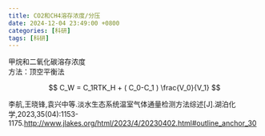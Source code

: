 ```yaml
---
title: CO2和CH4溶存浓度/分压
date: 2024-12-04 23:49:00 +0800
categories: [科研]
tags: [科研]
---
```


甲烷和二氧化碳溶存浓度<br>
方法：顶空平衡法

$$ C_W = C_1RTK_H  + ( C_0-C_1 ) \frac{V_0}{V_1} $$





李航,王晓锋,袁兴中等.淡水生态系统温室气体通量检测方法综述[J].湖泊化学,2023,35(04):1153-1175.http://www.jlakes.org/html/2023/4/20230402.html#outline_anchor_30
